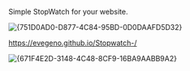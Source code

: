 Simple StopWatch for your website. 

![{751D0AD0-D877-4C84-95BD-0D0DAAFD5D32}](https://github.com/user-attachments/assets/0594ab02-9866-4ed3-9996-9db1a10e1e33)

https://evegeno.github.io/Stopwatch-/

![{671F4E2D-3148-4C48-8CF9-16BA9AABB9A2}](https://github.com/user-attachments/assets/2102154f-3c0f-4f86-a1c8-60f90b7e1c09)

